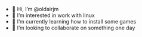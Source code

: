 - 👋 Hi, I’m @oldairjm
- 👀 I’m interested in work with linux
- 🌱 I’m currently learning how to install some games
- 💞️ I’m looking to collaborate on something one day


<!---
oldairjm/oldairjm is a ✨ special ✨ repository because its `README.md` (this file) appears on your GitHub profile.
You can click the Preview link to take a look at your changes.
--->
